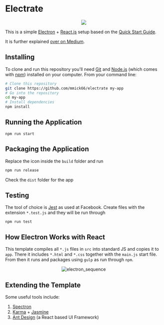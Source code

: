# Electrate

<p align="center"> 
  <img src="https://github.com/mmick66/electrate/blob/master/assets/logo.png">
</p>

This is a simple [Electron](https://electronjs.org/) + [React.js](https://reactjs.org/) setup based on the [Quick Start Guide](http://electron.atom.io/docs/tutorial/quick-start).

It is further explained [over on Medium](https://medium.com/@michael.m/creating-an-electron-and-react-template-5173d086549a).

## Installing

To clone and run this repository you'll need [Git](https://git-scm.com) and [Node.js](https://nodejs.org/en/download/) (which comes with [npm](http://npmjs.com)) installed on your computer. From your command line:

```bash
# Clone this repository
git clone https://github.com/mmick66/electrate my-app
# Go into the repository
cd my-app
# Install dependencies
npm install
```

## Running the Application

```
npm run start
```

## Packaging the Application

Replace the icon inside the `build` folder and run

```bash
npm run release
```

Check the `dist` folder for the app

## Testing

The tool of choice is [Jest](https://facebook.github.io/jest/docs/en/tutorial-react.html) as used at Facebook. Create files with the extension `*.test.js` and they will be run through

```
npm run test
```

## How Electron Works with React

This template compiles all `*.js` files in `src` into standard JS and copies it to `app`. There it includes `*.html` and `*.css` together with the `main.js` start file. From then it runs and packages using `gulp` as run through `npm`.


<p align="center"> 
  <img src="https://preview.ibb.co/jF9Akx/electron_sequence.png" alt="electron_sequence" border="0">
</p>




## Extending the Template

Some useful tools include:

1. [Spectron](https://electronjs.org/spectron)
2. [Karma](https://karma-runner.github.io/2.0/index.html) + [Jasmine](https://jasmine.github.io/)
3. [Ant Design](https://ant.design/) (a React based UI Framework)

